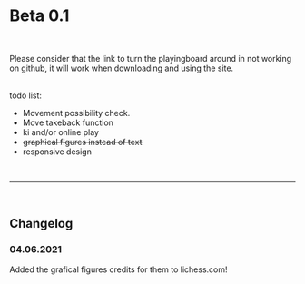 <h1>Beta 0.1</h1>
<br>
<p>Please consider that the link to turn the playingboard around in not working on github, it will work when downloading and using the site.</p>
<br>
todo list:<br>
<ul>
<li>Movement possibility check.</li>
<li>Move takeback function</li>
<li>ki and/or online play</li>
<li><s>graphical figures instead of text</s></li>
<li><s>responsive design</s></li>
</ul>
<br>
<hr>
<br>
<h2>Changelog</h2>
<h3>04.06.2021</h3>
<p>Added the grafical figures credits for them to lichess.com!</p>
